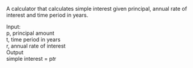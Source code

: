 A calculator that calculates simple interest given principal, annual rate of interest and time period in years.

Input:\
   p, principal amount\
   t, time period in years\
   r, annual rate of interest\
Output\
   simple interest = p*t*r
